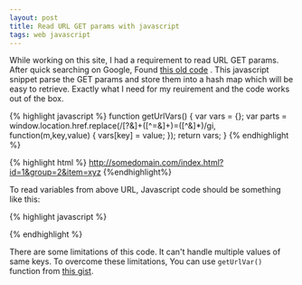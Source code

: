 ```yaml
---
layout: post
title: Read URL GET params with javascript  
tags: web javascript
---
```


While working on this site, I had a requirement to read URL GET params. After quick searching on Google, Found [this old code](http://snipplr.com/view/19838/get-url-parameters/) . This javascript snippet parse the GET params and store them into a hash map which will be easy to retrieve. Exactly what I need for my reuirement and the code works out of the box.

{% highlight javascript %}
function getUrlVars() {
       	var vars = {};
	var parts = window.location.href.replace(/[?&]+([^=&]+)=([^&]*)/gi, function(m,key,value) {
	    vars[key] = value;
	});
	return vars;
}
{% endhighlight %}

{% highlight html %}
http://somedomain.com/index.html?id=1&group=2&item=xyz
{%endhighlight%}

To read variables from above URL, Javascript code should be something like this:

{% highlight javascript %}
<script type="text/javascript">
    var vars = {};
    vars = getUrlVars();
    alert(vars['id']);
    alert(vars['group']);
    alert(vars['item']);
</script>
{% endhighlight %}

There are some limitations of this code. It can't handle multiple values of same keys. To overcome these limitations, You can use `getUrlVar()` function from [this gist](https://gist.github.com/1771618).
